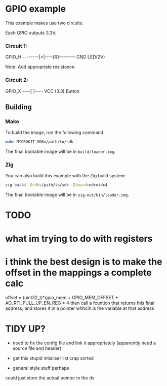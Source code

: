 <!--
    Copyright 2024, UNSW

    SPDX-License-Identifier: BSD-2-Clause
-->

# GPIO example

This example makes use two circuits.

Each GPIO outputs 3.3V.

### Circuit 1:

GPIO_H --------|>|----[R]-------- GND
             LED(2V)

Note: Add appropriate resistance.

### Circuit 2:

GPIO_X ----[ ]---- VCC (3.3)
          Button

## Building

### Make

To build the image, run the following command:
```sh
make MICROKIT_SDK=/path/to/sdk
```

The final bootable image will be in `build/loader.img`.

### Zig

You can also build this example with the Zig build system:
```sh
zig build -Dsdk=/path/to/sdk -Dboard=odroidc4
```

The final bootable image will be in `zig-out/bin/loader.img`.

# TODO

# what im trying to do with registers

# i think the best design is to make the offset in the mappings a complete calc
offset = (uint32_t)*gpio_mem + GPIO_MEM_OFFSET + AO_RTI_PULL_UP_EN_REG * 4
then call a fcuntion that returns this final address, and stores it in a pointer whhcih is the variable at that address

# TIDY UP?
- need to fix the config file and link it appropriately (apparently need a source file and header)
- get this stupid intialiser list crap sorted

- general style stuff perhaps

could just store the actual pointer in the ds
